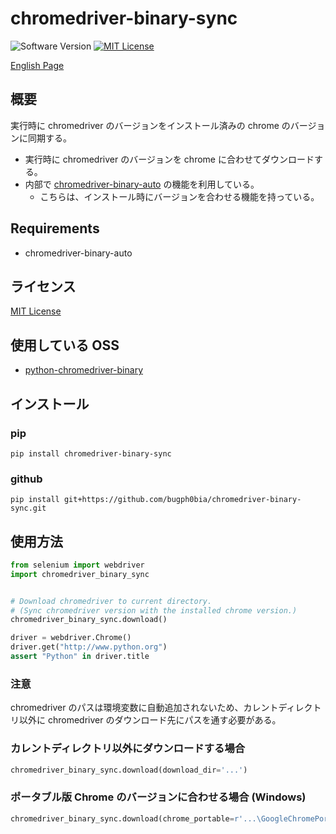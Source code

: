 chromedriver-binary-sync
===

![Software Version](http://img.shields.io/badge/Version-v0.1.0-green.svg?style=flat)
[![MIT License](http://img.shields.io/badge/license-MIT-blue.svg?style=flat)](LICENSE)

[English Page](./README.md)

## 概要
実行時に chromedriver のバージョンをインストール済みの chrome のバージョンに同期する。  

- 実行時に chromedriver のバージョンを chrome に合わせてダウンロードする。  
- 内部で [chromedriver-binary-auto](https://pypi.org/project/chromedriver-binary-auto/) の機能を利用している。
    - こちらは、インストール時にバージョンを合わせる機能を持っている。

## Requirements
- chromedriver-binary-auto

## ライセンス
[MIT License](./LICENSE)

## 使用している OSS
- [python-chromedriver-binary](https://github.com/danielkaiser/python-chromedriver-binary)

## インストール
### pip
```
pip install chromedriver-binary-sync
```

### github
```
pip install git+https://github.com/bugph0bia/chromedriver-binary-sync.git
```

## 使用方法
```py
from selenium import webdriver
import chromedriver_binary_sync


# Download chromedriver to current directory.
# (Sync chromedriver version with the installed chrome version.)
chromedriver_binary_sync.download()

driver = webdriver.Chrome()
driver.get("http://www.python.org")
assert "Python" in driver.title
```

### 注意
chromedriver のパスは環境変数に自動追加されないため、カレントディレクトリ以外に chromedriver のダウンロード先にパスを通す必要がある。  

### カレントディレクトリ以外にダウンロードする場合
```py
chromedriver_binary_sync.download(download_dir='...')
```

### ポータブル版 Chrome のバージョンに合わせる場合 (Windows)
```py
chromedriver_binary_sync.download(chrome_portable=r'...\GoogleChromePortable\App\Chrome-bin\chrome.exe')
```
